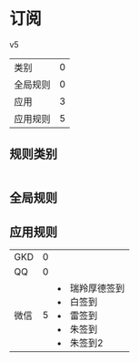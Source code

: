 # 订阅

v5

|||
| - |:-:|
|类别|0|
|全局规则|0|
|应用|3|
|应用规则|5|

## 规则类别

|||
| - |:-:|


## 全局规则



## 应用规则

||||
| - |:-:|-|
|GKD|0||
|QQ|0||
|微信|5|<li>瑞羚厚德签到<li>白签到<li>雷签到<li>朱签到<li>朱签到2|
